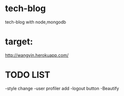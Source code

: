 tech-blog
=========
tech-blog with node,mongodb

target:
===
http://wangyin.herokuapp.com/


TODO LIST
====
-style change
-user profiler add
-logout button
-Beautify



